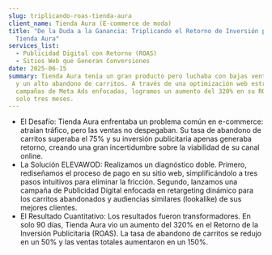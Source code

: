 ```yaml
---
slug: triplicando-roas-tienda-aura
client_name: Tienda Aura (E-commerce de moda)
title: "De la Duda a la Ganancia: Triplicando el Retorno de Inversión para
  Tienda Aura"
services_list:
  - Publicidad Digital con Retorno (ROAS)
  - Sitios Web que Generan Conversiones
date: 2025-06-15
summary: Tienda Aura tenía un gran producto pero luchaba con bajas ventas online
  y un alto abandono de carritos. A través de una optimización web estratégica y
  campañas de Meta Ads enfocadas, logramos un aumento del 320% en su ROAS en
  solo tres meses.
---
```

* El Desafío: Tienda Aura enfrentaba un problema común en e-commerce: atraían tráfico, pero las ventas no despegaban. Su tasa de abandono de carritos superaba el 75% y su inversión publicitaria apenas generaba retorno, creando una gran incertidumbre sobre la viabilidad de su canal online.
* La Solución ELEVAWOD: Realizamos un diagnóstico doble. Primero, rediseñamos el proceso de pago en su sitio web, simplificándolo a tres pasos intuitivos para eliminar la fricción. Segundo, lanzamos una campaña de Publicidad Digital enfocada en retargeting dinámico para los carritos abandonados y audiencias similares (lookalike) de sus mejores clientes.
* El Resultado Cuantitativo: Los resultados fueron transformadores. En solo 90 días, Tienda Aura vio un aumento del 320% en el Retorno de la Inversión Publicitaria (ROAS). La tasa de abandono de carritos se redujo en un 50% y las ventas totales aumentaron en un 150%.
